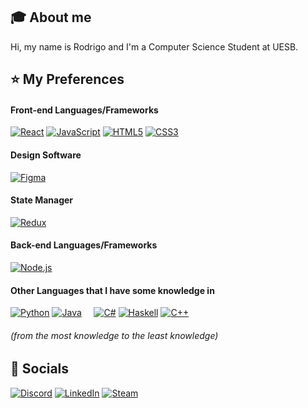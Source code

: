 ## :mortar_board: About me
Hi, my name is Rodrigo and I'm a Computer Science Student at UESB.

## :star: My Preferences
#### Front-end Languages/Frameworks
[![React](https://img.shields.io/badge/react%20-%2320232a.svg?&style=for-the-badge&logo=react&logoColor=%2361DAFB)](#)
[![JavaScript](https://img.shields.io/badge/javascript%20-%23c4c417.svg?&style=for-the-badge&logo=javascript&logoColor=white)](#)
[![HTML5](https://img.shields.io/badge/html5%20-%23E34F26.svg?&style=for-the-badge&logo=html5&logoColor=white)](#)
[![CSS3](https://img.shields.io/badge/css3%20-%231572B6.svg?&style=for-the-badge&logo=css3&logoColor=white)](#)

#### Design Software
[![Figma](https://img.shields.io/badge/Figma-F24E1E?style=for-the-badge&logo=figma&logoColor=white)](#)

#### State Manager
[![Redux](https://img.shields.io/badge/redux%20-%23593d88.svg?&style=for-the-badge&logo=redux&logoColor=white)](#)

#### Back-end Languages/Frameworks
[![Node.js](https://img.shields.io/badge/node.js%20-%2343853D.svg?&style=for-the-badge&logo=node.js&logoColor=white)](#)

#### Other Languages that I have some knowledge in
[![Python](https://img.shields.io/badge/Python-3776AB?style=for-the-badge&logo=python&logoColor=white)](#)
[![Java](https://img.shields.io/badge/Java-ED8B00?style=for-the-badge&logo=java&logoColor=white)](#)
&nbsp; &nbsp; 
[![C#](https://img.shields.io/badge/C%23-239120?style=for-the-badge&logo=c-sharp&logoColor=white)](#)
[![Haskell](https://img.shields.io/badge/Haskell-5D4F85?style=for-the-badge&logo=haskell&logoColor=white)](#)
[![C++](https://img.shields.io/badge/C%2B%2B-00599C?style=for-the-badge&logo=c%2B%2B&logoColor=white)](#)
###### (from the most knowledge to the least knowledge)


## :iphone: Socials
<!-- [![Twitter](https://img.shields.io/badge/@y2219__-%231DA1F2.svg?&style=for-the-badge&logo=Twitter&logoColor=white)](https://twitter.com/y2219_) -->
[![Discord](https://img.shields.io/badge/y2219-%237289DA.svg?&style=for-the-badge&logo=discord&logoColor=white)](https://discordapp.com/users/308349999719251988)
[![LinkedIn](https://img.shields.io/badge/y2219-%230077B5.svg?style=for-the-badge&logo=linkedin&logoColor=white)](https://www.linkedin.com/in/y2219)
[![Steam](https://img.shields.io/badge/y2219-000000?style=for-the-badge&logo=steam&logoColor=white)](https://steamcommunity.com/id/y2219/)
